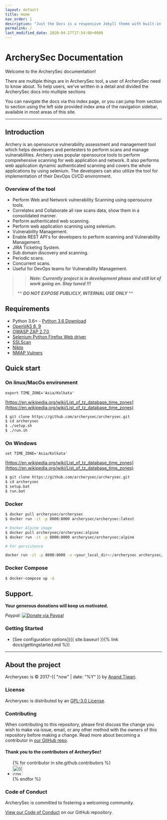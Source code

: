 ```yaml
---
layout: default
title: Home
nav_order: 1
description: "Just the Docs is a responsive Jekyll theme with built-in search that is easily customizable and hosted on GitHub Pages."
permalink: /
last_modified_date: 2020-04-27T17:54:08+0000
---
```


# ArcherySec Documentation


Welcome to the ArcherySec documentation!

There are multiple things are in ArcherySec tool, a user of ArcherySec need to know about. To help users, we've written in a detail and divided the ArcherySec docs into multiple sections

You can navigate the docs via this index page, or you can jump from section to section using the left side provided index area of the navigation sidebar, available in most areas of this site.

---

## Introduction 

Archery is an opensource vulnerability assessment and management tool which helps developers and pentesters to perform scans and manage vulnerabilities. Archery uses popular opensource tools to perform comprehensive scanning for web application and network. It also performs web application dynamic authenticated scanning and covers the whole applications by using selenium. The developers can also utilize the tool for implementation of their DevOps CI/CD environment.

### Overview of the tool

- Perform Web and Network vulnerability Scanning using opensource tools.
- Correlates and Collaborate all raw scans data, show them in a consolidated manner.
- Perform authenticated web scanning.
- Perform web application scanning using selenium.
- Vulnerability Management.
- Enable REST API's for developers to perform scanning and Vulnerability Management.
- JIRA Ticketing System.
- Sub domain discovery and scanning.
- Periodic scans.
- Concurrent scans.
- Useful for DevOps teams for Vulnerability Management.

>>***Note: Currently project is in development phase and still lot of work going on. Stay tuned !!!***
>
>** ***DO NOT EXPOSE PUBLICLY, INTERNAL USE ONLY*** **


## Requirements

* Python 3.6+ - [Python 3.6 Download](https://www.python.org/downloads/)
* [OpenVAS 8, 9](http://www.openvas.org/index.html)
* [OWASP ZAP 2.7.0](https://github.com/zaproxy/zaproxy/wiki/Downloads)
* [Selenium Python Firefox Web driver](https://github.com/mozilla/geckodriver/releases)
* [SSLScan](https://github.com/rbsec/sslscan)
* [Nikto](https://cirt.net/Nikto2)
* [NMAP Vulners](https://github.com/vulnersCom/nmap-vulners)

## Quick start

### On linux/MacOs environment 

`export TIME_ZONE='Asia/Kolkata'`

[https://en.wikipedia.org/wiki/List_of_tz_database_time_zones](https://en.wikipedia.org/wiki/List_of_tz_database_time_zones)

```bash
$ git clone https://github.com/archerysec/archerysec.git
$ cd archerysec
$ ./setup.sh
$ ./run.sh
```

### On Windows

`set TIME_ZONE='Asia/Kolkata'`

[https://en.wikipedia.org/wiki/List_of_tz_database_time_zones](https://en.wikipedia.org/wiki/List_of_tz_database_time_zones)

```bash
$ git clone https://github.com/archerysec/archerysec.git
$ cd archerysec
$ setup.bat
$ run.bat
```

### Docker 

```bash
$ docker pull archerysec/archerysec
$ docker run -it -p 8000:8000 archerysec/archerysec:latest

# Docker Alpine image 
$ docker pull archerysec/archerysec:alpine
$ docker run -it -p 8000:8000 archerysec/archerysec:alpine

# For persistence

docker run -it -p 8000:8000 -v <your_local_dir>:/archerysec archerysec/archerysec:latest
```

### Docker Compose

```bash
$ docker-compose up -d
```

## Support.
**Your generous donations will keep us motivated.**

*Paypal:* [![Donate via Paypal](https://www.paypalobjects.com/en_GB/i/btn/btn_donateCC_LG.gif)](https://www.paypal.com/cgi-bin/webscr?cmd=_s-xclick&hosted_button_id=LZU8R3F76D3GN&source=url)

### Getting Started

- [See configuration options]({{ site.baseurl }}{% link docs/gettingstarted.md %})

---

## About the project

Archerysec is &copy; 2017-{{ "now" | date: "%Y" }} by [Anand Tiwari](https://anandtiwari.info).

### License

Archerysec is distributed by an [GPL-3.0 License](https://github.com/archerysec/archerysec/blob/master/LICENSE).

### Contributing

When contributing to this repository, please first discuss the change you wish to make via issue,
email, or any other method with the owners of this repository before making a change. Read more about becoming a contributor in [our GitHub repo](https://github.com/archerysec/archerysec).

#### Thank you to the contributors of ArcherySec!

<ul class="list-style-none">
{% for contributor in site.github.contributors %}
  <li class="d-inline-block mr-1">
     <a href="{{ contributor.html_url }}"><img src="{{ contributor.avatar_url }}" width="32" height="32" alt="{{ contributor.login }}"/></a>
  </li>
{% endfor %}
</ul>

### Code of Conduct

ArcherySec is committed to fostering a welcoming community.

[View our Code of Conduct](https://github.com/archerysec/archerysec/blob/master/.github/CODE_OF_CONDUCT.md) on our GitHub repository.
